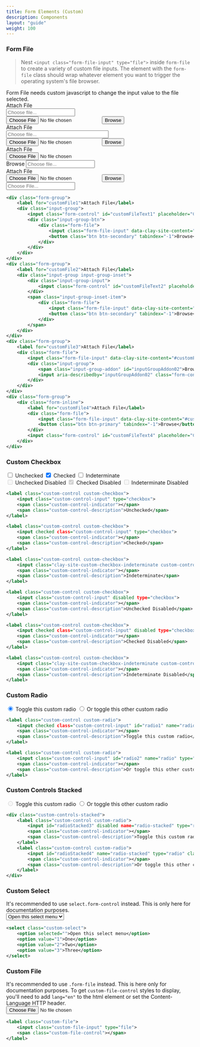 ```yaml
---
title: Form Elements (Custom)
description: Components
layout: "guide"
weight: 100
---
```


<article id="1">

### Form File

> Nest `<input class="form-file-input" type="file">` inside `form-file` to create a variety of custom file inputs. The element with the `form-file` class should wrap whatever element you want to trigger the operating system's file browser.

<div class="alert alert-warning">
	Form File needs custom javascript to change the input value to the file selected.
</div>

<div class="clay-site-form-container">
	<div class="form-group">
		<label for="customFile1">Attach File</label>
		<div class="input-group">
			<input class="form-control" id="customFileText1" placeholder="Choose file..." readonly tabindex="-1" type="text">
			<div class="input-group-btn">
				<div class="form-file">
					<input class="form-file-input" data-clay-site-content="#customFileText1" data-clay-site-toggle="file" id="customFile1" type="file">
					<button class="btn btn-secondary" tabindex="-1">Browse</button>
				</div>
			</div>
		</div>
	</div>
	<div class="form-group">
		<label for="customFile2">Attach File</label>
		<div class="input-group input-group-inset">
			<div class="input-group-input">
				<input class="form-control" id="customFileText2" placeholder="Choose file..." readonly tabindex="-1" type="text" style="padding-right: 92px;">
			</div>
			<span class="input-group-inset-item">
				<div class="form-file">
					<input class="form-file-input" data-clay-site-content="#customFileText2" data-clay-site-toggle="file" id="customFile2" type="file">
					<button class="btn btn-secondary" tabindex="-1">Browse</button>
				</div>
			</span>
		</div>
	</div>
	<div class="form-group">
		<label for="customFile3">Attach File</label>
		<div class="form-file">
			<input class="form-file-input" data-clay-site-content="#customFileText3" data-clay-site-toggle="file" id="customFile3" type="file">
			<div class="input-group">
				<span class="input-group-addon" id="inputGroupAddon02">Browse</span>
				<input aria-describedby="inputGroupAddon02" class="form-control" id="customFileText3" placeholder="Choose file..." tabindex="-1" type="text">
			</div>
		</div>
	</div>
	<div class="form-group">
		<div class="form-inline">
			<label for="customFile4">Attach File</label>
			<div class="form-file">
				<input class="form-file-input" data-clay-site-content="#customFileText4" data-clay-site-toggle="file" id="customFile4" type="file">
				<button class="btn btn-primary" tabindex="-1">Browse</button>
			</div>
			<input class="form-control" id="customFileText4" placeholder="Choose File..." readonly tabindex="-1" type="text">
		</div>
	</div>
</div>

```xml
<div class="form-group">
	<label for="customFile1">Attach File</label>
	<div class="input-group">
		<input class="form-control" id="customFileText1" placeholder="Choose file..." readonly tabindex="-1" type="text">
		<div class="input-group-btn">
			<div class="form-file">
				<input class="form-file-input" data-clay-site-content="#customFileText1" data-clay-site-toggle="file" id="customFile1" type="file">
				<button class="btn btn-secondary" tabindex="-1">Browse</button>
			</div>
		</div>
	</div>
</div>
<div class="form-group">
	<label for="customFile2">Attach File</label>
	<div class="input-group input-group-inset">
		<div class="input-group-input">
			<input class="form-control" id="customFileText2" placeholder="Choose file..." readonly tabindex="-1" type="text" style="padding-right: 92px;">
		</div>
		<span class="input-group-inset-item">
			<div class="form-file">
				<input class="form-file-input" data-clay-site-content="#customFileText2" data-clay-site-toggle="file" id="customFile2" type="file">
				<button class="btn btn-secondary" tabindex="-1">Browse</button>
			</div>
		</span>
	</div>
</div>
<div class="form-group">
	<label for="customFile3">Attach File</label>
	<div class="form-file">
		<input class="form-file-input" data-clay-site-content="#customFileText3" data-clay-site-toggle="file" id="customFile3" type="file">
		<div class="input-group">
			<span class="input-group-addon" id="inputGroupAddon02">Browse</span>
			<input aria-describedby="inputGroupAddon02" class="form-control" id="customFileText3" placeholder="Choose file..." tabindex="-1" type="text">
		</div>
	</div>
</div>
<div class="form-group">
	<div class="form-inline">
		<label for="customFile4">Attach File</label>
		<div class="form-file">
			<input class="form-file-input" data-clay-site-content="#customFileText4" data-clay-site-toggle="file" id="customFile4" type="file">
			<button class="btn btn-primary" tabindex="-1">Browse</button>
		</div>
		<input class="form-control" id="customFileText4" placeholder="Choose File..." readonly tabindex="-1" type="text">
	</div>
</div>
```

</article>


<article id="2">

### Custom Checkbox

<div class="clay-site-form-container">
	<div class="form-group">
		<label class="custom-control custom-checkbox">
			<input class="custom-control-input" type="checkbox">
			<span class="custom-control-indicator"></span>
			<span class="custom-control-description">Unchecked</span>
		</label>
		<label class="custom-control custom-checkbox">
			<input checked class="custom-control-input" type="checkbox">
			<span class="custom-control-indicator"></span>
			<span class="custom-control-description">Checked</span>
		</label>
		<label class="custom-control custom-checkbox">
			<input class="clay-site-custom-checkbox-indeterminate custom-control-input" type="checkbox">
			<span class="custom-control-indicator"></span>
			<span class="custom-control-description">Indeterminate</span>
		</label>
	</div>
	<div class="form-group">
		<label class="custom-control custom-checkbox">
			<input class="custom-control-input" disabled type="checkbox">
			<span class="custom-control-indicator"></span>
			<span class="custom-control-description">Unchecked Disabled</span>
		</label>
		<label class="custom-control custom-checkbox">
			<input checked class="custom-control-input" disabled type="checkbox">
			<span class="custom-control-indicator"></span>
			<span class="custom-control-description">Checked Disabled</span>
		</label>
		<label class="custom-control custom-checkbox">
			<input class="clay-site-custom-checkbox-indeterminate custom-control-input" disabled type="checkbox">
			<span class="custom-control-indicator"></span>
			<span class="custom-control-description">Indeterminate Disabled</span>
		</label>
	</div>
</div>

```xml
<label class="custom-control custom-checkbox">
	<input class="custom-control-input" type="checkbox">
	<span class="custom-control-indicator"></span>
	<span class="custom-control-description">Unchecked</span>
</label>

<label class="custom-control custom-checkbox">
	<input checked class="custom-control-input" type="checkbox">
	<span class="custom-control-indicator"></span>
	<span class="custom-control-description">Checked</span>
</label>

<label class="custom-control custom-checkbox">
	<input class="clay-site-custom-checkbox-indeterminate custom-control-input" type="checkbox">
	<span class="custom-control-indicator"></span>
	<span class="custom-control-description">Indeterminate</span>
</label>

<label class="custom-control custom-checkbox">
	<input class="custom-control-input" disabled type="checkbox">
	<span class="custom-control-indicator"></span>
	<span class="custom-control-description">Unchecked Disabled</span>
</label>

<label class="custom-control custom-checkbox">
	<input checked class="custom-control-input" disabled type="checkbox">
	<span class="custom-control-indicator"></span>
	<span class="custom-control-description">Checked Disabled</span>
</label>

<label class="custom-control custom-checkbox">
	<input class="clay-site-custom-checkbox-indeterminate custom-control-input" disabled type="checkbox">
	<span class="custom-control-indicator"></span>
	<span class="custom-control-description">Indeterminate Disabled</span>
</label>
```

</article>


<article id="3">

### Custom Radio

<div class="clay-site-form-container">
	<label class="custom-control custom-radio">
		<input checked class="custom-control-input" id="radio1" name="radio" type="radio">
		<span class="custom-control-indicator"></span>
		<span class="custom-control-description">Toggle this custom radio</span>
	</label>
	<label class="custom-control custom-radio">
		<input class="custom-control-input" id="radio2" name="radio" type="radio">
		<span class="custom-control-indicator"></span>
		<span class="custom-control-description">Or toggle this other custom radio</span>
	</label>
</div>

```xml
<label class="custom-control custom-radio">
	<input checked class="custom-control-input" id="radio1" name="radio" type="radio">
	<span class="custom-control-indicator"></span>
	<span class="custom-control-description">Toggle this custom radio</span>
</label>

<label class="custom-control custom-radio">
	<input class="custom-control-input" id="radio2" name="radio" type="radio">
	<span class="custom-control-indicator"></span>
	<span class="custom-control-description">Or toggle this other custom radio</span>
</label>
```

</article>


<article id="4">

### Custom Controls Stacked

<div class="clay-site-form-container">
	<div class="custom-controls-stacked">
		<label class="custom-control custom-radio">
			<input id="radioStacked3" disabled name="radio-stacked" type="radio" class="custom-control-input">
			<span class="custom-control-indicator"></span>
			<span class="custom-control-description">Toggle this custom radio</span>
		</label>
		<label class="custom-control custom-radio">
			<input id="radioStacked4" name="radio-stacked" type="radio" class="custom-control-input">
			<span class="custom-control-indicator"></span>
			<span class="custom-control-description">Or toggle this other custom radio</span>
		</label>
	</div>
</div>

```xml
<div class="custom-controls-stacked">
	<label class="custom-control custom-radio">
		<input id="radioStacked3" disabled name="radio-stacked" type="radio" class="custom-control-input">
		<span class="custom-control-indicator"></span>
		<span class="custom-control-description">Toggle this custom radio</span>
	</label>
	<label class="custom-control custom-radio">
		<input id="radioStacked4" name="radio-stacked" type="radio" class="custom-control-input">
		<span class="custom-control-indicator"></span>
		<span class="custom-control-description">Or toggle this other custom radio</span>
	</label>
</div>
```

</article>


<article id="5">

### Custom Select

<div class="alert alert-warning">
	It's recommended to use <code>select.form-control</code> instead. This is only here for documentation purposes.
</div>

<div class="clay-site-form-container">
	<select class="custom-select">
		<option selected="">Open this select menu</option>
		<option value="1">One</option>
		<option value="2">Two</option>
		<option value="3">Three</option>
	</select>
</div>

```xml
<select class="custom-select">
	<option selected="">Open this select menu</option>
	<option value="1">One</option>
	<option value="2">Two</option>
	<option value="3">Three</option>
</select>
```

</article>


<article id="6">

### Custom File

<div class="alert alert-warning">
	It's recommended to use <code>.form-file</code> instead. This is here only for documentation purposes.
	To get <code>custom-file-control</code> styles to display, you'll need to add <code>lang="en"</code> to the html element or set the Content-Language HTTP header.
</div>

<div class="clay-site-form-container">
	<label class="custom-file">
		<input class="custom-file-input" type="file">
		<span class="custom-file-control"></span>
	</label>
</div>

```xml
<label class="custom-file">
	<input class="custom-file-input" type="file">
	<span class="custom-file-control"></span>
</label>
```

</article>


<script>
{literal}
$(function() {
	$('.clay-site-custom-checkbox-indeterminate').prop('indeterminate', true);
	$('[data-clay-site-toggle="file"]').on('change', function(event) {
		var path = $(this).val();
		var name = path.substring(path.lastIndexOf("\\") + 1, path.length);
		var input = $(this).data('clay-site-content');
		$(input).val(name);
	});
});
{/literal}
</script>